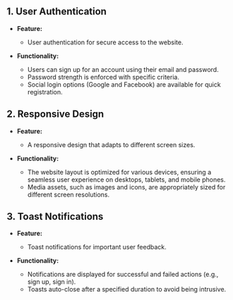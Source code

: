 

## 1. User Authentication

- **Feature:**
  - User authentication for secure access to the website.
  
- **Functionality:**
  - Users can sign up for an account using their email and password.
  - Password strength is enforced with specific criteria.
  - Social login options (Google and Facebook) are available for quick registration.

## 2. Responsive Design

- **Feature:**
  - A responsive design that adapts to different screen sizes.

- **Functionality:**
  - The website layout is optimized for various devices, ensuring a seamless user experience on desktops, tablets, and mobile phones.
  - Media assets, such as images and icons, are appropriately sized for different screen resolutions.

## 3. Toast Notifications

- **Feature:**
  - Toast notifications for important user feedback.

- **Functionality:**
  - Notifications are displayed for successful and failed actions (e.g., sign up, sign in).
  - Toasts auto-close after a specified duration to avoid being intrusive.


